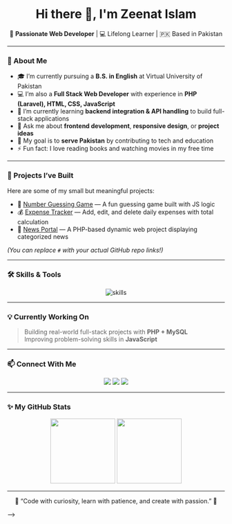 <h1 align="center">Hi there 👋, I'm Zeenat Islam</h1>

<p align="center">
  🌸 <b>Passionate Web Developer</b> | 💻 Lifelong Learner | 🇵🇰 Based in Pakistan
</p>

---

### 🌟 About Me  
- 🎓 I’m currently pursuing a **B.S. in English** at Virtual University of Pakistan  
- 💻 I’m also a **Full Stack Web Developer** with experience in **PHP (Laravel), HTML, CSS, JavaScript**  
- 🌱 I’m currently learning **backend integration & API handling** to build full-stack applications  
- 💬 Ask me about **frontend development**, **responsive design**, or **project ideas**  
- 🎯 My goal is to **serve Pakistan** by contributing to tech and education  
- ⚡ Fun fact: I love reading books and watching movies in my free time  

---

### 🚀 Projects I’ve Built  
Here are some of my small but meaningful projects:  
- 🎯 [Number Guessing Game](#) — A fun guessing game built with JS logic  
- 💰 [Expense Tracker](#) — Add, edit, and delete daily expenses with total calculation  
- 📰 [News Portal](#) — A PHP-based dynamic web project displaying categorized news  

*(You can replace `#` with your actual GitHub repo links!)*

---

### 🛠️ Skills & Tools  
<p align="center">
  <img src="https://skillicons.dev/icons?i=html,css,js,php,laravel,git,github,vscode" alt="skills" />
</p>

---

### 💡 Currently Working On  
> Building real-world full-stack projects with **PHP + MySQL**  
> Improving problem-solving skills in **JavaScript**

---

### 📫 Connect With Me  
<p align="center">
  <a href="https://github.com/zeenat-islam"><img src="https://img.shields.io/badge/GitHub-181717?style=for-the-badge&logo=github&logoColor=white" /></a>
  <a href="#"><img src="https://img.shields.io/badge/Portfolio-000000?style=for-the-badge&logo=vercel&logoColor=white" /></a>
  <a href="#"><img src="https://img.shields.io/badge/LinkedIn-0077B5?style=for-the-badge&logo=linkedin&logoColor=white" /></a>
</p>

---

### ✨ My GitHub Stats  
<p align="center">
  <img src="https://github-readme-stats.vercel.app/api?username=zeenat-islam&show_icons=true&theme=radical" height="150" />
  <img src="https://github-readme-stats.vercel.app/api/top-langs/?username=zeenat-islam&layout=compact&theme=radical" height="150" />
</p>

---

<p align="center">🌷 “Code with curiosity, learn with patience, and create with passion.” 🌷</p>

-->
